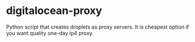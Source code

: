 # digitalocean-proxy
Python script that creates droplets as proxy servers. It is cheapest option if you want quality one-day ip4 proxy. 
